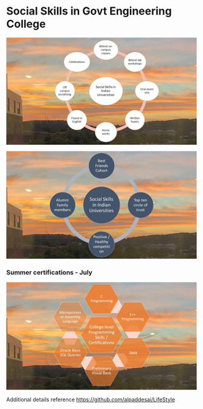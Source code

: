 # Social Skills in Govt Engineering College

![image](SocialSkillsIndianUniversities.jpg)

![image](SocialSkillsInIndianUniversitiesI.jpg)

### Summer certifications - July
![image](CollegelevelProgrammingSkillsCertifications.jpg)

Additional details reference https://github.com/alpaddesai/LifeStyle
